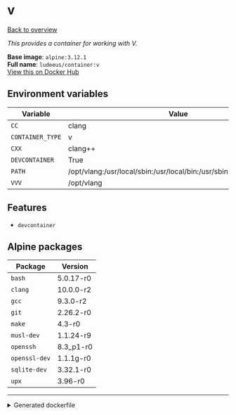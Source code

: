 # v

[Back to overview](../index.md)

_This provides a container for working with V._

**Base image**: `alpine:3.12.1`  
**Full name**: `ludeeus/container:v`  
[View this on Docker Hub](https://hub.docker.com/r/ludeeus/container/tags?page=1&name=v)

## Environment variables

Variable | Value 
-- | --
`CC` | clang
`CONTAINER_TYPE` | v
`CXX` | clang++
`DEVCONTAINER` | True
`PATH` | /opt/vlang:/usr/local/sbin:/usr/local/bin:/usr/sbin:/usr/bin:/sbin:/bin
`VVV` | /opt/vlang

## Features

- `devcontainer`

## Alpine packages

Package | Version 
-- | --
`bash` | 5.0.17-r0
`clang` | 10.0.0-r2
`gcc` | 9.3.0-r2
`git` | 2.26.2-r0
`make` | 4.3-r0
`musl-dev` | 1.1.24-r9
`openssh` | 8.3_p1-r0
`openssl-dev` | 1.1.1g-r0
`sqlite-dev` | 3.32.1-r0
`upx` | 3.96-r0



***
<details>
<summary>Generated dockerfile</summary>

<pre>
FROM alpine:3.12.1

ENV VVV=/opt/vlang
ENV PATH=/opt/vlang:/usr/local/sbin:/usr/local/bin:/usr/sbin:/usr/bin:/sbin:/bin
ENV CXX=clang++
ENV CC=clang
ENV CONTAINER_TYPE=v
ENV DEVCONTAINER=True

COPY rootfs/common /

RUN  \ 
    apk add --no-cache  \ 
        bash=5.0.17-r0 \ 
        clang=10.0.0-r2 \ 
        gcc=9.3.0-r2 \ 
        git=2.26.2-r0 \ 
        make=4.3-r0 \ 
        musl-dev=1.1.24-r9 \ 
        openssh=8.3_p1-r0 \ 
        openssl-dev=1.1.1g-r0 \ 
        sqlite-dev=3.32.1-r0 \ 
        upx=3.96-r0 \ 
    && chmod +x /usr/bin/container \ 
    && mkdir -p /opt/vlang \ 
    && ln -s /opt/vlang/v /usr/bin/v \ 
    && git clone https://github.com/vlang/v /opt/vlang \ 
    && cd /opt/vlang \ 
    && make \ 
    && v -version \ 
    && rm -rf /var/cache/apk/* \ 
    && rm -fr /tmp/* /var/{cache,log}/*




</pre>

<i>This is a generated version of the context used while building the container, some of the labels will not be correct since they use information in the action that publishes the container</i>
</details>
